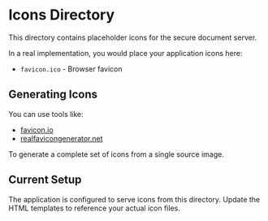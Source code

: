 # Icons Directory

This directory contains placeholder icons for the secure document server.

In a real implementation, you would place your application icons here:

- `favicon.ico` - Browser favicon

## Generating Icons

You can use tools like:
- [favicon.io](https://favicon.io/)
- [realfavicongenerator.net](https://realfavicongenerator.net/)

To generate a complete set of icons from a single source image.

## Current Setup

The application is configured to serve icons from this directory. Update the HTML templates to reference your actual icon files.